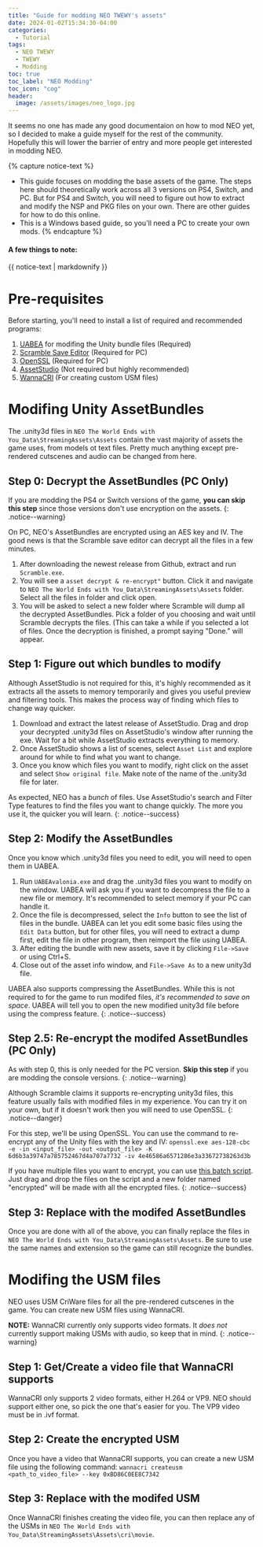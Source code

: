 ```yaml
---
title: "Guide for modding NEO TWEWY's assets"
date: 2024-01-02T15:34:30-04:00
categories:
  - Tutorial
tags:
  - NEO TWEWY
  - TWEWY
  - Modding
toc: true
toc_label: "NEO Modding"
toc_icon: "cog"
header:
  image: /assets/images/neo_logo.jpg
---
```


It seems no one has made any good documentaion on how to mod NEO yet, so I decided to make a guide myself for the rest of the community. Hopefully this will lower the barrier of entry and more people get interested in modding NEO.

{% capture notice-text %}
* This guide focuses on modding the base assets of the game. The steps here should theoretically work across all 3 versions on PS4, Switch, and PC. But for PS4 and Switch, you will need to figure out how to extract and modify the NSP and PKG files on your own. There are other guides for how to do this online.
* This is a Windows based guide, so you'll need a PC to create your own mods.
{% endcapture %}

<div class="notice--info">
  <h4 class="no_toc">A few things to note:</h4>
  {{ notice-text | markdownify }}
</div>


# Pre-requisites
Before starting, you'll need to install a list of required and recommended programs:
1. [UABEA][UABEA] for modifing the Unity bundle files (Required)
2. [Scramble Save Editor][Scramble] (Required for PC)
3. [OpenSSL][OpenSSL] (Required for PC)
4. [AssetStudio][AssetStudio] (Not required but highly recommended)
5. [WannaCRI][WannaCRI] (For creating custom USM files)

# Modifing Unity AssetBundles
The .unity3d files in `NEO The World Ends with You_Data\StreamingAssets\Assets` contain the vast majority of assets the game uses, from models ot text files. Pretty much anything except pre-rendered cutscenes and audio can be changed from here.
## Step 0: Decrypt the AssetBundles (PC Only)

If you are modding the PS4 or Switch versions of the game, **you can skip this step** since those versions don't use encryption on the assets.
{: .notice--warning}

On PC, NEO's AssetBundles are encrypted using an AES key and IV. The good news is that the Scramble save editor can decrypt all the files in a few minutes.
1. After downloading the newest release from Github, extract and run `Scramble.exe`.
2. You will see a `asset decrypt & re-encrypt"` button. Click it and navigate to `NEO The World Ends with You_Data\StreamingAssets\Assets` folder. Select all the files in folder and click open.
3. You will be asked to select a new folder where Scramble will dump all the decrypted AssetBundles. Pick a folder of you choosing and wait until Scramble decrypts the files. (This can take a while if you selected a lot of files.
Once the decryption is finished, a prompt saying "Done." will appear.

## Step 1: Figure out which bundles to modify
Although AssetStudio is not required for this, it's highly recommended as it extracts all the assets to memory temporarily and gives you useful preview and filtering tools. This makes the process way of finding which files to change way quicker.
1. Download and extract the latest release of AssetStudio. Drag and drop your decrypted .unity3d files on AssetStudio's window after running the exe. Wait for a bit while AssetStudio extracts everything to memory.
2. Once AssetStudio shows a list of scenes, select `Asset List` and explore around for while to find what you want to change.
3. Once you know which files you want to modify, right click on the asset and select `Show original file`. Make note of the name of the .unity3d file for later.

As expected, NEO has a *bunch* of files. Use AssetStudio's search and Filter Type features to find the files you want to change quickly. The more you use it, the quicker you will learn.
{: .notice--success}

## Step 2: Modify the AssetBundles
Once you know which .unity3d files you need to edit, you will need to open them in UABEA.
1. Run `UABEAvalonia.exe` and drag the .unity3d files you want to modify on the window. UABEA will ask you if you want to decompress the file to a new file or memory. It's recommended to select memory if your PC can handle it.
2. Once the file is decompressed, select the `Info` button to see the list of files in the bundle. UABEA can let you edit some basic files using the `Edit Data` button, but for other files, you will need to extract a dump first, edit the file in other program, then reimport the file using UABEA.
3. After editing the bundle with new assets, save it by clicking `File->Save` or using Ctrl+S.
4. Close out of the asset info window, and `File->Save As` to a new unity3d file.

UABEA also supports compressing the AssetBundles. While this is not required to for the game to run modifed files, *it's recommended to save on space*. UABEA will tell you to open the new modified unity3d file before using the compress feature.
{: .notice--success}

## Step 2.5: Re-encrypt the modifed AssetBundles (PC Only)

As with step 0, this is only needed for the PC version. **Skip this step** if you are modding the console versions.
{: .notice--warning}

Although Scramble claims it supports re-encrypting unity3d files, this feature usually fails with modified files in my experience. You can try it on your own, but if it doesn't work then you will need to use OpenSSL.
{: .notice--danger}

For this step, we'll be using OpenSSL. You can use the command to re-encrypt any of the Unity files with the key and IV:
```openssl.exe aes-128-cbc -e -in <input_file> -out <output_file> -K 6d6b3a39747a785752467d4a707a7732 -iv 4e46586a6571286e3a33672738263d3b```

If you have multiple files you want to encrypt, you can use [this batch script][OpenSSL-Script]. Just drag and drop the files on the script and a new folder named "encrypted" will be made with all the encrypted files.
{: .notice--success}

## Step 3: Replace with the modifed AssetBundles
Once you are done with all of the above, you can finally replace the files in `NEO The World Ends with You_Data\StreamingAssets\Assets`. Be sure to use the same names and extension so the game can still recognize the bundles.

# Modifing the USM files
NEO uses USM CriWare files for all the pre-rendered cutscenes in the game. You can create new USM files using WannaCRI.

**NOTE:** WannaCRI currently only supports video formats. It *does not* currently support making USMs with audio, so keep that in mind.
{: .notice--warning}

## Step 1: Get/Create a video file that WannaCRI supports
WannaCRI only supports 2 video formats, either H.264 or VP9. NEO should support either one, so pick the one that's easier for you. The VP9 video must be in .ivf format.

## Step 2: Create the encrypted USM
Once you have a video that WannaCRI supports, you can create a new USM file using the following command:
```wannacri createusm <path_to_video_file> --key 0xBD86C0EE8C7342```

## Step 3: Replace with the modifed USM
Once WannaCRI finishes creating the video file, you can then replace any of the USMs in `NEO The World Ends with You_Data\StreamingAssets\Assets\cri\movie`.

[UABEA]: https://github.com/nesrak1/UABEA
[Scramble]: https://github.com/supremetakoyaki/Scramble
[WannaCRI]: https://github.com/donmai-me/WannaCRI
[AssetStudio]: https://github.com/Perfare/AssetStudio
[OpenSSL]: https://wiki.openssl.org/index.php/Binaries
[OpenSSL-Script]: https://maren0000.github.io/website/assets/tools/NEO_enc.bat
